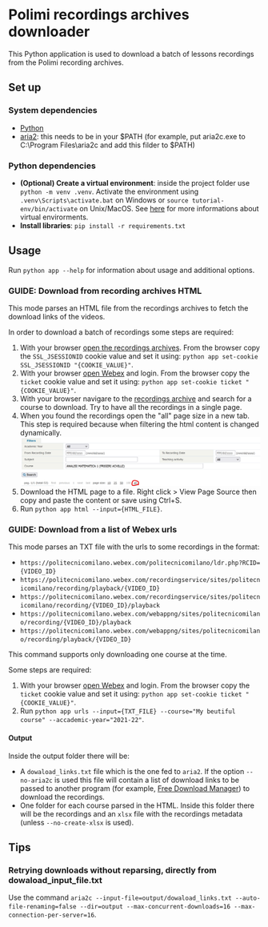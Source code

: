 # Polimi recordings archives downloader
This Python application is used to download a batch of lessons recordings from the Polimi recording archives.

## Set up
### System dependencies
- [Python](https://www.python.org/downloads/)
- [aria2](https://github.com/aria2/aria2/releases/): this needs to be in your $PATH (for example, put aria2c.exe to C:\Program Files\aria2c and add this filder to $PATH)

### Python dependencies
- **(Optional) Create a virtual environment**: inside the project folder use `python -m venv .venv`. Activate the environment using `.venv\Scripts\activate.bat` on Windows or `source tutorial-env/bin/activate` on Unix/MacOS. See [here](https://docs.python.org/3/tutorial/venv.html) for more informations about virtual envirorments.
- **Install libraries**: `pip install -r requirements.txt`

## Usage
Run `python app --help` for information about usage and additional options.

### GUIDE: Download from recording archives HTML
This mode parses an HTML file from the recordings archives to fetch the download links of the videos.

In order to download a batch of recordings some steps are required:
1. With your browser [open the recordings archives](https://servizionline.polimi.it/portaleservizi/portaleservizi/controller/preferiti/Preferiti.do?evn_srv=evento&idServizio=2314). From the browser copy the `SSL_JSESSIONID` cookie value and set it using: `python app set-cookie SSL_JSESSIONID "{COOKIE_VALUE}"`.
2. With your browser [open Webex](https://politecnicomilano.webex.com/webappng/sites/politecnicomilano/dashboard?siteurl=politecnicomilano) and login. From the browser copy the `ticket` cookie value and set it using: `python app set-cookie ticket "{COOKIE_VALUE}"`.
3. With your browser navigare to the [recordings archive](https://servizionline.polimi.it/portaleservizi/portaleservizi/controller/preferiti/Preferiti.do?evn_srv=evento&idServizio=2314) and search for a course to download. Try to have all the recordings in a single page.
4. When you found the recordings open the "all" page size in a new tab. This step is required because when filtering the html content is changed dynamically.
![Open "all" page size in new tab](assets/open-all-new-tab.png)
5. Download the HTML page to a file. Right click > View Page Source then copy and paste the content or save using Ctrl+S.
7. Run `python app html --input={HTML_FILE}`.

### GUIDE: Download from a list of Webex urls
This mode parses an TXT file with the urls to some recordings in the format:
- `https://politecnicomilano.webex.com/politecnicomilano/ldr.php?RCID={VIDEO_ID}`
- `https://politecnicomilano.webex.com/recordingservice/sites/politecnicomilano/recording/playback/{VIDEO_ID}`
- `https://politecnicomilano.webex.com/recordingservice/sites/politecnicomilano/recording/{VIDEO_ID}/playback`
- `https://politecnicomilano.webex.com/webappng/sites/politecnicomilano/recording/{VIDEO_ID}/playback`
- `https://politecnicomilano.webex.com/webappng/sites/politecnicomilano/recording/playback/{VIDEO_ID}`

This command supports only downloading one course at the time.

Some steps are required:
1. With your browser [open Webex](https://politecnicomilano.webex.com/webappng/sites/politecnicomilano/dashboard?siteurl=politecnicomilano) and login. From the browser copy the `ticket` cookie value and set it using: `python app set-cookie ticket "{COOKIE_VALUE}"`.
2. Run `python app urls --input={TXT_FILE} --course="My beutiful course" --accademic-year="2021-22"`.

#### Output
Inside the output folder there will be:
- A `dowaload_links.txt` file which is the one fed to `aria2`. If the option `--no-aria2c` is used this file will contain a list of download links to be passed to another program (for example, [Free Download Manager](https://www.freedownloadmanager.org/)) to download the recordings.
- One folder for each course parsed in the HTML. Inside this folder there will be the recordings and an `xlsx` file with the recordings metadata (unless `--no-create-xlsx` is used).

## Tips
### Retrying downloads without reparsing, directly from dowaload_input_file.txt
Use the command `aria2c --input-file=output/dowaload_links.txt --auto-file-renaming=false --dir=output --max-concurrent-downloads=16 --max-connection-per-server=16`.

